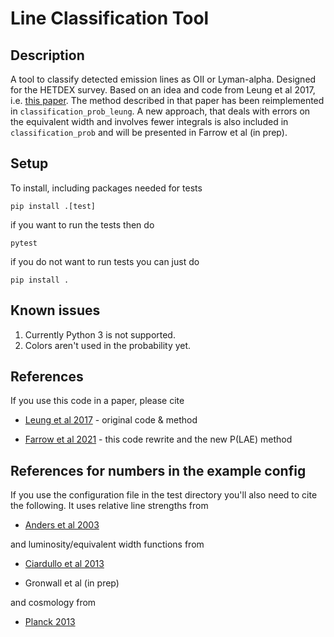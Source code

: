 # Line Classification Tool

## Description

A tool to classify detected emission lines as OII or Lyman-alpha. Designed
for the HETDEX survey. Based on an idea and code from Leung et al 2017,
i.e. [this paper](http://adsabs.harvard.edu/abs/2017ApJ...843..130L). The
method described in that paper has been reimplemented in `classification_prob_leung`. 
A new approach, that deals with errors on the equivalent width and involves fewer integrals
is also included in `classification_prob` and will be presented in Farrow et al (in prep).

## Setup

To install, including packages needed for tests

```
pip install .[test]
```

if you want to run the tests then do

```
pytest
```

if you do not want to run tests you can just do

```
pip install .
```

## Known issues

1. Currently Python 3 is not supported. 
2. Colors aren't used in the probability yet.  

## References

If you use this code in a paper, please cite

* [Leung et al 2017](http://adsabs.harvard.edu/abs/2017ApJ...843..130L)  - original code & method
 
* [Farrow et al 2021]( https://ui.adsabs.harvard.edu/abs/2021MNRAS.tmp.1824F) - this code rewrite and the new P(LAE) method

## References for numbers in the example config

If you use the configuration file in the test directory you'll also need to cite the following. It uses 
relative line strengths from

* [Anders et al 2003](http://adsabs.harvard.edu/abs/2003A%26A...401.1063A)

and luminosity/equivalent width functions from

* [Ciardullo et al 2013](http://adsabs.harvard.edu/abs/2013ApJ...769...83C)

* Gronwall et al (in prep)

and cosmology from

* [Planck 2013](https://ui.adsabs.harvard.edu/#abs/arXiv:1303.5076)



